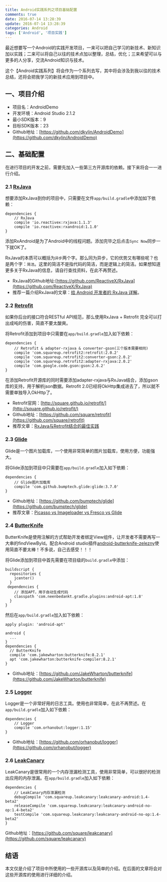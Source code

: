 ```yaml
---
title: Android实践系列之项目基础配置
comments: true
date: 2016-07-14 13:28:39
update: 2016-07-14 13:28:39
categories: Android
tags: ['Android', '项目实践']
---
```


最近想要写一个Android的实践开发项目，一来可以把自己学习的新技术、新知识加以实践；二来可以将自己以往的技术点加以整理，总结，优化；三来希望可以与更多的人分享，交流Android知识与技术。

这个【Android实践系列】将会作为一个系列去写，其中将会涉及到我以往的技术总结，还将会把我学习的新技术应用到项目中。

<!-- more -->

## 一、项目介绍

* 项目名：AndroidDemo
* 开发环境：Android Studio 2.1.2
* 最小SDK版本：9
* 目标SDK版本：23
* Github地址：[https://github.com/dkylin/AndroidDemo](https://github.com/dkylin/AndroidDemo)

## 二、基础配置

在进行项目的开发之前，需要先加入一些第三方开源库的依赖。接下来将会一一进行介绍。

### 2.1 [RxJava](https://github.com/ReactiveX/RxJava)

想要添加RxJava到你的项目中，只需要在文件`app/build.gradle`中添加如下依赖：

```
dependencies {
    // RxJava
    compile 'io.reactivex:rxjava:1.1.3'
    compile 'io.reactivex:rxandroid:1.1.0'
}

```

添加RxAndroid是为了Android中的线程问题。添加完毕之后点击`Sync Now`同步一下就OK了。

RxJava的本质可以概括为`异步`两个字。那么同为异步，它的优势又有哪些呢？也是两个字：`简洁`。这里的简洁不是指代码的简洁，而是逻辑上的简洁。如果想知道更多关于RxJava的信息，请自行查找资料，在此不再赘述。

* RxJava的Github地址:[https://github.com/ReactiveX/RxJava](https://github.com/ReactiveX/RxJava)
* 推荐一篇介绍RxJava的文章：[给 Android 开发者的 RxJava 详解](http://gank.io/post/560e15be2dca930e00da1083)。

### 2.2 [Retrofit](http://square.github.io/retrofit/)

如果你后台的接口符合RESTful API规范，那么使用RxJava + Retrofit 完全可以打出成吨的伤害，简直不要太酸爽。

将Retrofit添加到项目中只需要在`app/build.gradle`加入如下依赖：

```
dependencies {
    // Retrofit & adapter-rxjava & converter-gson(三个版本需要相同)
    compile 'com.squareup.retrofit2:retrofit:2.0.2'
    compile 'com.squareup.retrofit2:converter-gson:2.0.2'
    compile 'com.squareup.retrofit2:adapter-rxjava:2.0.2'
    compile 'com.google.code.gson:gson:2.6.2'
}
```

在添加Retrofit开源库的同时需要添加adapter-rxjava与RxJava结合，添加gson库的支持，用于解析json数据。Retrofit 2.0已经将OkHttp集成进去了，所以就不需要单独导入OkHttp了。

* Retrofit官网：[http://square.github.io/retrofit/](http://square.github.io/retrofit/)
* Github地址：[https://github.com/square/retrofit](https://github.com/square/retrofit)
* 推荐文章：[RxJava与Retrofit结合的最佳实践](http://gank.io/post/56e80c2c677659311bed9841)

### 2.3 [Glide](https://github.com/bumptech/glide)

Glide是一个图片加载库，一个使用非常简单的图片加载库，使用方便，功能强大。

将Glide添加到项目中只需要在`app/build.gradle`加入如下依赖：

```
dependencies {
    // Glide图片加载库
    compile 'com.github.bumptech.glide:glide:3.7.0'
}
```

* Github地址：[https://github.com/bumptech/glide](https://github.com/bumptech/glide)
* 推荐文章：[Picasso vs Imageloader vs Fresco vs Glide](http://stackoverflow.com/questions/29363321/picasso-v-s-imageloader-v-s-fresco-vs-glide)

### 2.4 [ButterKnife](https://github.com/JakeWharton/butterknife)

ButterKnife是使用注解的方式帮助开发者绑定View组件，让开发者不需要再写一大串的findViewById。配合Android studio插件[android-butterknife-zelezny](https://github.com/avast/android-butterknife-zelezny)使用简直不要太棒！不多说，自己去感受！！！

将Glide添加到项目中首先需要在项目级的`build.gradle`中添加：

```
buildscript {
  repositories {
 	jcenter()
  }
 dependencies {
   	// 添加APT，用于自动生成代码
   	classpath 'com.neenbedankt.gradle.plugins:android-apt:1.8'
  }
}
```

然后在`app/build.gradle`加入如下依赖：

```
apply plugin: 'android-apt'

android {
  ...
}
dependencies {
  // ButterKnife
  compile 'com.jakewharton:butterknife:8.2.1'
  apt 'com.jakewharton:butterknife-compiler:8.2.1'
}
```

* Github地址：[https://github.com/JakeWharton/butterknife](https://github.com/JakeWharton/butterknife)

### 2.5 [Logger](https://github.com/orhanobut/logger)

Logger是一个非常好用的日志工具。使用也非常简单，在此不再赘述。在`app/build.gradle`加入如下依赖：

```
dependencies {
    // Logger
    compile 'com.orhanobut:logger:1.15'
}
```

* Github地址：[https://github.com/orhanobut/logger](https://github.com/orhanobut/logger)

### 2.6 [LeakCanary](https://github.com/square/leakcanary)

LeakCanary是很常用的一个内存泄漏检测工具，使用非常简单，可以很好的检测出应用的内存泄漏。在`app/build.gradle`加入如下依赖：

```
dependencies {
    // LeakCanary内存泄漏检测
    debugCompile 'com.squareup.leakcanary:leakcanary-android:1.4-beta2'
    releaseCompile 'com.squareup.leakcanary:leakcanary-android-no-op:1.4-beta2'
    testCompile 'com.squareup.leakcanary:leakcanary-android-no-op:1.4-beta2'
}
```

Github地址：[https://github.com/square/leakcanary](https://github.com/square/leakcanary)

## 结语

本文仅是介绍了项目中所使用的一些开源库以及简单的介绍。在后面的文章将会对这些开源库的使用进行详细的介绍。